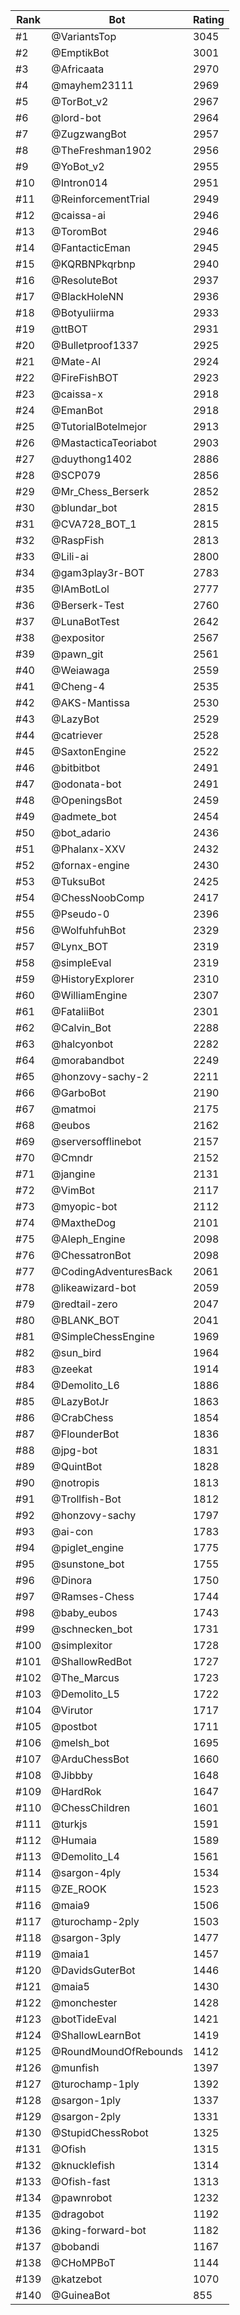 Rank|Bot|Rating
---|---|---
#1|@VariantsTop|3045
#2|@EmptikBot|3001
#3|@Africaata|2970
#4|@mayhem23111|2969
#5|@TorBot_v2|2967
#6|@lord-bot|2964
#7|@ZugzwangBot|2957
#8|@TheFreshman1902|2956
#9|@YoBot_v2|2955
#10|@Intron014|2951
#11|@ReinforcementTrial|2949
#12|@caissa-ai|2946
#13|@ToromBot|2946
#14|@FantacticEman|2945
#15|@KQRBNPkqrbnp|2940
#16|@ResoluteBot|2937
#17|@BlackHoleNN|2936
#18|@Botyuliirma|2933
#19|@ttBOT|2931
#20|@Bulletproof1337|2925
#21|@Mate-AI|2924
#22|@FireFishBOT|2923
#23|@caissa-x|2918
#24|@EmanBot|2918
#25|@TutorialBotelmejor|2913
#26|@MastacticaTeoriabot|2903
#27|@duythong1402|2886
#28|@SCP079|2856
#29|@Mr_Chess_Berserk|2852
#30|@blundar_bot|2815
#31|@CVA728_BOT_1|2815
#32|@RaspFish|2813
#33|@Lili-ai|2800
#34|@gam3play3r-BOT|2783
#35|@IAmBotLol|2777
#36|@Berserk-Test|2760
#37|@LunaBotTest|2642
#38|@expositor|2567
#39|@pawn_git|2561
#40|@Weiawaga|2559
#41|@Cheng-4|2535
#42|@AKS-Mantissa|2530
#43|@LazyBot|2529
#44|@catriever|2528
#45|@SaxtonEngine|2522
#46|@bitbitbot|2491
#47|@odonata-bot|2491
#48|@OpeningsBot|2459
#49|@admete_bot|2454
#50|@bot_adario|2436
#51|@Phalanx-XXV|2432
#52|@fornax-engine|2430
#53|@TuksuBot|2425
#54|@ChessNoobComp|2417
#55|@Pseudo-0|2396
#56|@WolfuhfuhBot|2329
#57|@Lynx_BOT|2319
#58|@simpleEval|2319
#59|@HistoryExplorer|2310
#60|@WilliamEngine|2307
#61|@FataliiBot|2301
#62|@Calvin_Bot|2288
#63|@halcyonbot|2282
#64|@morabandbot|2249
#65|@honzovy-sachy-2|2211
#66|@GarboBot|2190
#67|@matmoi|2175
#68|@eubos|2162
#69|@serversofflinebot|2157
#70|@Cmndr|2152
#71|@jangine|2131
#72|@VimBot|2117
#73|@myopic-bot|2112
#74|@MaxtheDog|2101
#75|@Aleph_Engine|2098
#76|@ChessatronBot|2098
#77|@CodingAdventuresBack|2061
#78|@likeawizard-bot|2059
#79|@redtail-zero|2047
#80|@BLANK_BOT|2041
#81|@SimpleChessEngine|1969
#82|@sun_bird|1964
#83|@zeekat|1914
#84|@Demolito_L6|1886
#85|@LazyBotJr|1863
#86|@CrabChess|1854
#87|@FlounderBot|1836
#88|@jpg-bot|1831
#89|@QuintBot|1828
#90|@notropis|1813
#91|@Trollfish-Bot|1812
#92|@honzovy-sachy|1797
#93|@ai-con|1783
#94|@piglet_engine|1775
#95|@sunstone_bot|1755
#96|@Dinora|1750
#97|@Ramses-Chess|1744
#98|@baby_eubos|1743
#99|@schnecken_bot|1731
#100|@simplexitor|1728
#101|@ShallowRedBot|1727
#102|@The_Marcus|1723
#103|@Demolito_L5|1722
#104|@Virutor|1717
#105|@postbot|1711
#106|@melsh_bot|1695
#107|@ArduChessBot|1660
#108|@Jibbby|1648
#109|@HardRok|1647
#110|@ChessChildren|1601
#111|@turkjs|1591
#112|@Humaia|1589
#113|@Demolito_L4|1561
#114|@sargon-4ply|1534
#115|@ZE_ROOK|1523
#116|@maia9|1506
#117|@turochamp-2ply|1503
#118|@sargon-3ply|1477
#119|@maia1|1457
#120|@DavidsGuterBot|1446
#121|@maia5|1430
#122|@monchester|1428
#123|@botTideEval|1421
#124|@ShallowLearnBot|1419
#125|@RoundMoundOfRebounds|1412
#126|@munfish|1397
#127|@turochamp-1ply|1392
#128|@sargon-1ply|1337
#129|@sargon-2ply|1331
#130|@StupidChessRobot|1325
#131|@Ofish|1315
#132|@knucklefish|1314
#133|@Ofish-fast|1313
#134|@pawnrobot|1232
#135|@dragobot|1192
#136|@king-forward-bot|1182
#137|@bobandi|1167
#138|@CHoMPBoT|1144
#139|@katzebot|1070
#140|@GuineaBot|855
